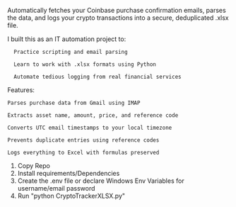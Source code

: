 Automatically fetches your Coinbase purchase confirmation emails, parses the data, and logs your crypto transactions into a secure, deduplicated .xlsx file.

I built this as an IT automation project to:
  
      Practice scripting and email parsing
      
      Learn to work with .xlsx formats using Python
      
      Automate tedious logging from real financial services
      
Features:

    Parses purchase data from Gmail using IMAP
    
    Extracts asset name, amount, price, and reference code
    
    Converts UTC email timestamps to your local timezone
    
    Prevents duplicate entries using reference codes
    
    Logs everything to Excel with formulas preserved

1. Copy Repo
2. Install requirements/Dependencies
3. Create the .env file or declare Windows Env Variables for username/email password
4. Run "python CryptoTrackerXLSX.py"


  


  
